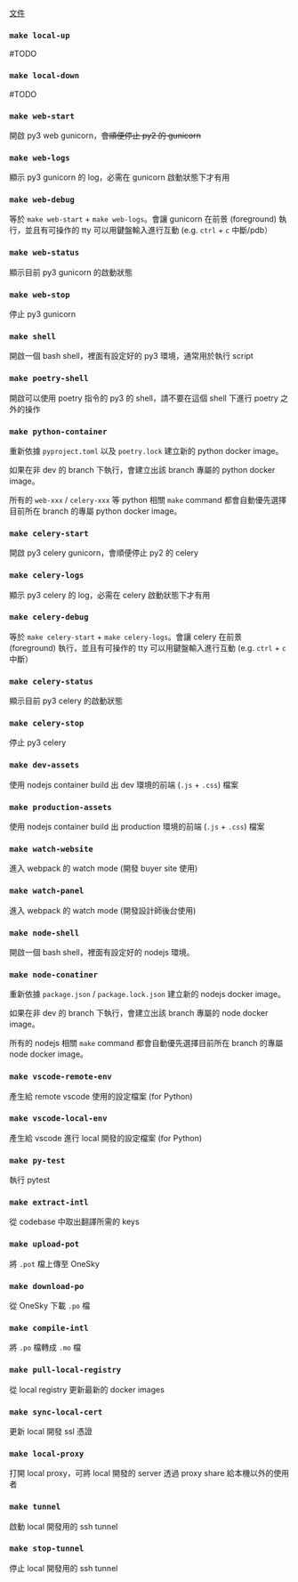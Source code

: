 [文件](https://paper.dropbox.com/doc/Python-3---B1Nt4b8m9ercJm3gSz3eXQ4oAg-vppbyr3tvi9pgr6BSx8tk)

### `make local-up`

#TODO 

### `make local-down`

#TODO 

### `make web-start`

開啟 py3 web gunicorn，~~會順便停止 py2 的 gunicorn~~ 

### `make web-logs`

顯示 py3 gunicorn 的 log，必需在 gunicorn 啟動狀態下才有用

### `make web-debug`

等於 `make web-start` + `make web-logs`。會讓 gunicorn 在前景 (foreground) 執行，並且有可操作的 tty 可以用鍵盤輸入進行互動 (e.g. `ctrl` + `c` 中斷/pdb）

### `make web-status`

顯示目前 py3 gunicorn 的啟動狀態

### `make web-stop`

停止 py3 gunicorn

### `make shell`

開啟一個 bash shell，裡面有設定好的 py3 環境，通常用於執行 script

### `make poetry-shell`

開啟可以使用 poetry 指令的 py3 的 shell，請不要在這個 shell 下進行 poetry 之外的操作

### `make python-container`

重新依據 `pyproject.toml` 以及 `poetry.lock` 建立新的 python docker image。

如果在非 dev 的 branch 下執行，會建立出該 branch 專屬的 python docker image。

所有的 `web-xxx` / `celery-xxx` 等 python 相關 `make` command 都會自動優先選擇目前所在 branch 的專屬 python docker image。

### `make celery-start`

開啟 py3 celery gunicorn，會順便停止 py2 的 celery 

### `make celery-logs`

顯示 py3 celery 的 log，必需在 celery 啟動狀態下才有用

### `make celery-debug`

等於 `make celery-start` + `make celery-logs`。會讓 celery 在前景 (foreground) 執行，並且有可操作的 tty 可以用鍵盤輸入進行互動 (e.g. `ctrl` + `c` 中斷）

### `make celery-status`

顯示目前 py3 celery 的啟動狀態

### `make celery-stop`

停止 py3 celery

### `make dev-assets`

使用 nodejs container build 出 dev 環境的前端 (`.js` + `.css`) 檔案 

### `make production-assets`

使用 nodejs container build 出 production 環境的前端 (`.js` + `.css`) 檔案 

### `make watch-website`

進入 webpack 的 watch mode (開發 buyer site 使用)

### `make watch-panel`

進入 webpack 的 watch mode (開發設計師後台使用)

### `make node-shell`

開啟一個 bash shell，裡面有設定好的 nodejs 環境。

### `make node-conatiner`

重新依據 `package.json` / `package.lock.json` 建立新的 nodejs docker image。

如果在非 dev 的 branch 下執行，會建立出該 branch 專屬的 node docker image。

所有的 nodejs 相關 `make` command 都會自動優先選擇目前所在 branch 的專屬 node docker image。

### `make vscode-remote-env`

產生給 remote vscode 使用的設定檔案 (for Python)

### `make vscode-local-env`

產生給 vscode 進行 local 開發的設定檔案 (for Python)

### `make py-test`

執行 pytest

### `make extract-intl`

從 codebase 中取出翻譯所需的 keys

### `make upload-pot`

將 `.pot` 檔上傳至 OneSky

### `make download-po`

從 OneSky 下載 `.po` 檔

### `make compile-intl`

將 `.po` 檔轉成 `.mo` 檔

### `make pull-local-registry`

從 local registry 更新最新的 docker images 

### `make sync-local-cert`

更新 local 開發 ssl 憑證

### `make local-proxy`

打開 local proxy，可將 local 開發的 server 透過 proxy share 給本機以外的使用者

### `make tunnel`

啟動 local 開發用的 ssh tunnel

### `make stop-tunnel`

停止 local 開發用的 ssh tunnel
